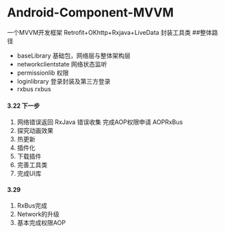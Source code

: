 # Android-Component-MVVM
一个MVVM开发框架 Retrofit+OKhttp+Rxjava+LiveData 封装工具类
##整体路径
- baseLibrary 基础包，网络层与整体架构层
- networkclientstate 网络状态监听
- permissionlib 权限
- loginlibrary 登录封装及第三方登录
- rxbus rxbus

#### 3.22  下一步
1. 网络错误返回 RxJava 错误收集 完成AOP权限申请 AOPRxBus
2. 探究动画效果
3. 热更新
4. 插件化
5. 下载插件
6. 完善工具类
7. 完成UI库
#### 3.29
1. RxBus完成
2. Network的升级
3. 基本完成权限AOP

